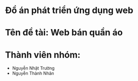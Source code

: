 # Đồ án phát triển ứng dụng web
# Tên đề tài: Web bán quần áo
# Thành viên nhóm:
+ Nguyễn Nhật Trường
+ Nguyễn Thành Nhân
